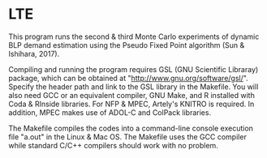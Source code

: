 # LTE

This program runs the second & third Monte Carlo experiments of dynamic BLP
demand estimation using the Pseudo Fixed Point algorithm (Sun & Ishihara, 2017).

Compiling and running the program requires GSL (GNU Scientific Libraray) package,
which can be obtained at "http://www.gnu.org/software/gsl/". Specify the header path and link to the GSL library in the Makefile. You will also need GCC or an equivalent compiler, GNU Make, and R installed with Coda & RInside libraries. For NFP & MPEC, Artely's KNITRO is required. In addition, MPEC makes use of ADOL-C and ColPack libraries. 

The Makefile compiles the codes into a command-line console execution file "a.out"
in the Linux & Mac OS. The Makefile uses the GCC compiler while standard
C/C++ compilers should work with no problem.
